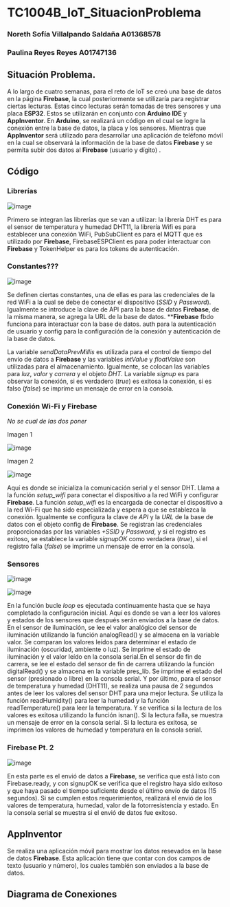 # TC1004B_IoT_SituacionProblema

### Noreth Sofía Villalpando Saldaña A01368578
### Paulina Reyes Reyes A01747136

## Situación Problema.

A lo largo de cuatro semanas, para el reto de IoT se creó una base de datos en la página **Firebase**, la cual posteriormente se utilizaría para registrar ciertas lecturas. Estas cinco lecturas serán tomadas de tres sensores y una placa **ESP32**. Estos se utilizarán en conjunto con **Arduino IDE** y **AppInventor**. En **Arduino**, se realizará un código en el cual se logre la conexión entre la base de datos, la placa y los sensores. Mientras que **AppInventor** será utilizado para desarrollar una aplicación de teléfono móvil en la cual se observará la información de la base de datos **Firebase** y se permita subir dos datos al **Firebase** (usuario y dígito) .

## Código

### Librerías
![image](https://github.com/A01747136/TC1004B_IoT_SituacionProblema/assets/88682618/19257a47-8d72-4462-b4ac-a432b88972a6)

Primero se integran las librerías que se van a utilizar: la librería DHT es para el sensor de temperatura y humedad DHT11, la librería Wifi es para establecer una conexión WiFi, PubSubClient es para el MQTT que es utilizado por **Firebase**, FirebaseESPClient es para poder interactuar con **Firebase** y TokenHelper es para los tokens de autenticación.

### Constantes???
![image](https://github.com/A01747136/TC1004B_IoT_SituacionProblema/assets/88682618/e19696bf-b769-48c3-a80c-c78be6f1e76e)

Se definen ciertas constantes, una de ellas es para las credenciales de la red WiFi a la cual se debe de conectar el dispositivo (*SSID* y *Password*). Igualmente se introduce la clave de API para la base de datos **Firebase**, de la misma manera, se agrega la URL de la base de datos. ****Firebase** fbdo funciona para interactuar con la base de datos. auth para la autenticación de usuario y config para la configuración de la conexión y autenticación de la base de datos.

La variable *sendDataPrevMillis* es utilizada para el control de tiempo del envío de datos a **Firebase** y las variables *intValue* y *floatValue* son utilizadas para el almacenamiento. Igualmente, se colocan las variables para *luz*, *valor* y *carrera* y el objeto *DHT*. La variable *signup* es para observar la conexión, si es verdadero (*true*) es exitosa la conexión, si es falso (*false*) se imprime un mensaje de error en la consola.

### Conexión Wi-Fi y Firebase
*No se cual de las dos poner*

Imagen 1

![image](https://github.com/A01747136/TC1004B_IoT_SituacionProblema/assets/88682618/2dea42f6-4782-478f-bcfe-5be2aacdc509)

Imagen 2

![image](https://github.com/A01747136/TC1004B_IoT_SituacionProblema/assets/88682618/9337c7a8-21ba-42e3-b54e-b9854a09a21e)

Aquí es donde se inicializa la comunicación serial y el sensor DHT. Llama a la función *setup_wifi* para conectar el dispositivo a la red WiFi y configurar **Firebase**. La función *setup_wifi* es la encargada de conectar el dispositivo a la red Wi-Fi que ha sido especializada y espera a que se establezca la conexión. Igualmente se configura la clave de *API* y la *URL* de la base de datos con el objeto config de **Firebase**. Se registran las credenciales proporcionadas por las variables *+SSID* y *Password*, y si el registro es exitoso, se establece la variable *signupOK* como verdadera (*true*), si el registro falla (*false*) se imprime un mensaje de error en la consola.

### Sensores
![image](https://github.com/A01747136/TC1004B_IoT_SituacionProblema/assets/88682618/5853b5a7-15ef-45b4-887f-321ec64899a9)

![image](https://github.com/A01747136/TC1004B_IoT_SituacionProblema/assets/88682618/e8663ee5-7c45-4a7b-aff2-c37e04bd8eec)

En la función bucle *loop* es ejecutada continuamente hasta que se haya completado la configuración inicial. Aquí es donde se van a leer los valores y estados de los sensores que después serán enviados a la base de datos. En el sensor de iluminación, se lee el valor analógico del sensor de iluminación utilizando la función analogRead() y se almacena en la variable valor. Se comparan los valores leídos para determinar el estado de iluminación (oscuridad, ambiente o luz). Se imprime el estado de iluminación y el valor leído en la consola serial.En el sensor de fin de carrera, se lee el estado del sensor de fin de carrera utilizando la función digitalRead() y se almacena en la variable pres_lib. Se imprime el estado del sensor (presionado o libre) en la consola serial. Y por último, para el sensor de temperatura y humedad (DHT11), se realiza una pausa de 2 segundos antes de leer los valores del sensor DHT para una mejor lectura. Se utiliza la función readHumidity() para leer la humedad y la función readTemperature() para leer la temperatura. Y se verifica si la lectura de los valores es exitosa utilizando la función isnan(). Si la lectura falla, se muestra un mensaje de error en la consola serial. Si la lectura es exitosa, se imprimen los valores de humedad y temperatura en la consola serial.

### Firebase Pt. 2
![image](https://github.com/A01747136/TC1004B_IoT_SituacionProblema/assets/88682618/61857a77-7aec-4c9d-9b79-065194d95380)

En esta parte es el envió de datos a **Firebase**, se verifica que está listo con Firebase.ready, y con signupOK se verifica que el registro haya sido exitoso y que haya pasado el tiempo suficiente desde el último envío de datos (15 segundos). Si se cumplen estos requerimientos, realizará el envió de los valores de temperatura, humedad, valor de la fotorresistencia y estado. En la consola serial se muestra si el envió de datos fue exitoso.


## AppInventor

Se realiza una aplicación móvil para mostrar los datos resevados en la base de datos **Firebase**. Esta aplicación tiene que contar con dos campos de texto (usuario y número), los cuales también son enviados a la base de datos.


## Diagrama de Conexiones
